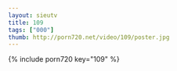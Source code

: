 ```yaml
--- 
layout: sieutv
title: 109
tags: ["000"]
thumb: http://porn720.net/video/109/poster.jpg
---
```

{% include porn720 key="109" %} 
